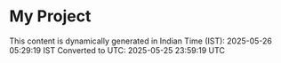 # My Project

This content is dynamically generated in Indian Time (IST): 2025-05-26 05:29:19 IST
Converted to UTC: 2025-05-25 23:59:19 UTC
